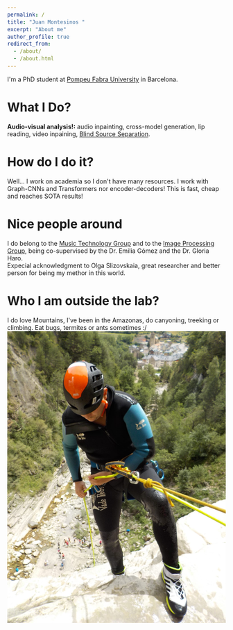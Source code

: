 ```yaml
---
permalink: /
title: "Juan Montesinos "
excerpt: "About me"
author_profile: true
redirect_from: 
  - /about/
  - /about.html
---
```


I'm a PhD student at [Pompeu Fabra University](https://www.upf.edu/web/campus/campus-poblenou) in Barcelona.

# What I Do?  
**Audio-visual analysis!:** audio inpainting, cross-model generation, lip reading, video inpaining, [Blind Source Separation](https://ipcv.github.io/Acappella/).  

# How do I do it?  
Well... I work on academia so I don't have many resources. I work with Graph-CNNs and Transformers nor encoder-decoders! This is fast, cheap and reaches SOTA results!  

# Nice people around
I do belong to the [Music Technology Group](https://www.upf.edu/web/mtg) and to the [Image Processing Group](https://www.upf.edu/web/knowledge/-/research-group-image-processing-group-gpi-), being co-supervised by the Dr. Emilia Gómez and the Dr. Gloria Haro.  
Expecial acknowledgment to Olga Slizovskaia, great researcher and better person for being my methor in this world.  

# Who I am outside the lab?  
I do love Mountains, I've been in the Amazonas, do canyoning, treeking or climbing. Eat bugs, termites or ants sometimes :/  
![Canyon](/images/treeking.jpeg)


